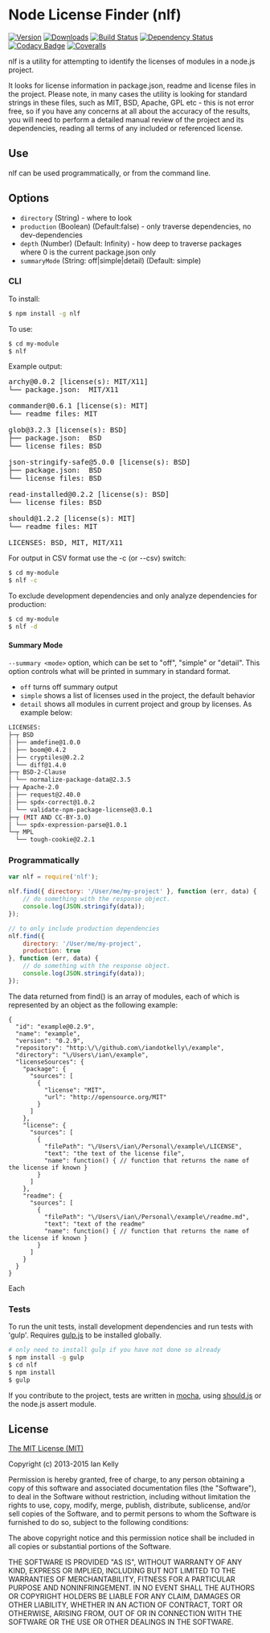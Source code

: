 <!-- @@NLF-IGNORE@@ -->

# Node License Finder (nlf)

[![Version](https://img.shields.io/npm/v/nlf.svg)](https://www.npmjs.com/package/nlf) [![Downloads](https://img.shields.io/npm/dm/nlf.svg)](https://www.npmjs.com/package/nlf)
[![Build Status](https://img.shields.io/travis/iandotkelly/nlf.svg)](https://travis-ci.org/iandotkelly/nlf) [![Dependency Status](https://gemnasium.com/iandotkelly/nlf.png)](https://gemnasium.com/iandotkelly/nlf)
[![Codacy Badge](https://www.codacy.com/project/badge/2c7e00c886b14a3a81e06a5eec19aa1f)](https://www.codacy.com/app/iandotkelly/nlf)
[![Coveralls](https://img.shields.io/coveralls/iandotkelly/nlf.svg)](https://coveralls.io/r/iandotkelly/nlf)

nlf is a utility for attempting to identify the licenses of modules in a node.js project.

It looks for license information in package.json, readme and license files in the project.  Please note, in many cases
the utility is looking
for standard strings in these files, such as MIT, BSD, Apache, GPL etc - this is not error free, so if you have any
concerns at all about the accuracy of the results, you will need to perform a detailed manual review of the project
and its dependencies, reading all terms of any included or referenced license.

## Use

nlf can be used programmatically, or from the command line.

## Options

- `directory` (String) - where to look
- `production` (Boolean) (Default:false) - only traverse dependencies, no dev-dependencies
- `depth` (Number) (Default: Infinity) - how deep to traverse packages where 0 is the current package.json only
- `summaryMode` (String: off|simple|detail) (Default: simple)


### CLI

To install:

```sh
$ npm install -g nlf

```

To use:

```sh
$ cd my-module
$ nlf
```

Example output:
<pre>
archy@0.0.2 [license(s): MIT/X11]
└── package.json:  MIT/X11

commander@0.6.1 [license(s): MIT]
└── readme files: MIT

glob@3.2.3 [license(s): BSD]
├── package.json:  BSD
└── license files: BSD

json-stringify-safe@5.0.0 [license(s): BSD]
├── package.json:  BSD
└── license files: BSD

read-installed@0.2.2 [license(s): BSD]
└── license files: BSD

should@1.2.2 [license(s): MIT]
└── readme files: MIT

LICENSES: BSD, MIT, MIT/X11
</pre>

For output in CSV format use the -c (or --csv) switch:

```sh
$ cd my-module
$ nlf -c
```

To exclude development dependencies and only analyze dependencies for production:

```sh
$ cd my-module
$ nlf -d
```

#### Summary Mode

`--summary <mode>` option, which can be set to "off", "simple" or "detail". This option controls what will be printed in summary in standard format.

* `off` turns off summary output
* `simple` shows a list of licenses used in the project, the default behavior
* `detail` shows all modules in current project and group by licenses. As example below:

```sh
LICENSES:
├─┬ BSD
│ ├── amdefine@1.0.0
│ ├── boom@0.4.2
│ ├── cryptiles@0.2.2
│ └── diff@1.4.0
├─┬ BSD-2-Clause
│ └── normalize-package-data@2.3.5
├─┬ Apache-2.0
│ ├── request@2.40.0
│ ├── spdx-correct@1.0.2
│ └── validate-npm-package-license@3.0.1
├─┬ (MIT AND CC-BY-3.0)
│ └── spdx-expression-parse@1.0.1
└─┬ MPL
  └── tough-cookie@2.2.1
```

### Programmatically

```javascript
var nlf = require('nlf');

nlf.find({ directory: '/User/me/my-project' }, function (err, data) {
	// do something with the response object.
	console.log(JSON.stringify(data));
});

// to only include production dependencies
nlf.find({
	directory: '/User/me/my-project',
	production: true
}, function (err, data) {
	// do something with the response object.
	console.log(JSON.stringify(data));
});

```

The data returned from find() is an array of modules, each of which is represented by an object as the following example:

```
{
  "id": "example@0.2.9",
  "name": "example",
  "version": "0.2.9",
  "repository": "http:\/\/github.com\/iandotkelly\/example",
  "directory": "\/Users\/ian\/example",
  "licenseSources": {
    "package": {
      "sources": [
        {
          "license": "MIT",
          "url": "http://opensource.org/MIT"
        }
      ]
    },
    "license": {
      "sources": [
        {
          "filePath": "\/Users\/ian\/Personal\/example\/LICENSE",
          "text": "the text of the license file",
          "name": function() { // function that returns the name of the license if known }
        }
      ]
    },
    "readme": {
      "sources": [
        {
          "filePath": "\/Users\/ian\/Personal\/example\/readme.md",
          "text": "text of the readme"
          "name": function() { // function that returns the name of the license if known }
        }
      ]
    }
  }
}
```

Each

### Tests

To run the unit tests, install development dependencies and run tests with 'gulp'.  Requires [gulp.js](http://gulpjs.com/) to be installed globally.

```sh
# only need to install gulp if you have not done so already
$ npm install -g gulp
$ cd nlf
$ npm install
$ gulp
```
If you contribute to the project, tests are written in [mocha](http://visionmedia.github.com/mocha/), using [should.js](https://github.com/visionmedia/should.js/) or the node.js assert module.

## License

[The MIT License (MIT)](http://opensource.org/licenses/MIT)

Copyright (c) 2013-2015 Ian Kelly

Permission is hereby granted, free of charge, to any person obtaining a copy
of this software and associated documentation files (the "Software"), to deal
in the Software without restriction, including without limitation the rights
to use, copy, modify, merge, publish, distribute, sublicense, and/or sell
copies of the Software, and to permit persons to whom the Software is
furnished to do so, subject to the following conditions:

The above copyright notice and this permission notice shall be included in
all copies or substantial portions of the Software.

THE SOFTWARE IS PROVIDED "AS IS", WITHOUT WARRANTY OF ANY KIND, EXPRESS OR
IMPLIED, INCLUDING BUT NOT LIMITED TO THE WARRANTIES OF MERCHANTABILITY,
FITNESS FOR A PARTICULAR PURPOSE AND NONINFRINGEMENT. IN NO EVENT SHALL THE
AUTHORS OR COPYRIGHT HOLDERS BE LIABLE FOR ANY CLAIM, DAMAGES OR OTHER
LIABILITY, WHETHER IN AN ACTION OF CONTRACT, TORT OR OTHERWISE, ARISING FROM,
OUT OF OR IN CONNECTION WITH THE SOFTWARE OR THE USE OR OTHER DEALINGS IN
THE SOFTWARE.
